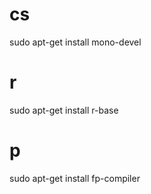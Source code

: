 # cs
sudo apt-get install mono-devel 
# r
sudo apt-get install r-base 
# p
sudo apt-get install fp-compiler